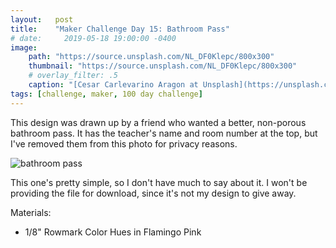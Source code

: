 ```yaml
---
layout:   post
title:    "Maker Challenge Day 15: Bathroom Pass"
# date:     2019-05-18 19:00:00 -0400
image:
    path: "https://source.unsplash.com/NL_DF0Klepc/800x300"
    thumbnail: "https://source.unsplash.com/NL_DF0Klepc/800x300"
    # overlay_filter: .5
    caption: "[Cesar Carlevarino Aragon at Unsplash](https://unsplash.com/photos/NL_DF0Klepc)"
tags: [challenge, maker, 100 day challenge]
---
```

This design was drawn up by a friend who wanted a better, non-porous bathroom pass. It has the teacher's name and room number at the top, but I've removed them from this photo for privacy reasons.

![bathroom pass]({{"/assets/img/hundred-day-challenge/hall-pass.jpg"}})

This one's pretty simple, so I don't have much to say about it. I won't be providing the file for download, since it's not my design to give away.

Materials:

* 1/8" Rowmark Color Hues in Flamingo Pink
